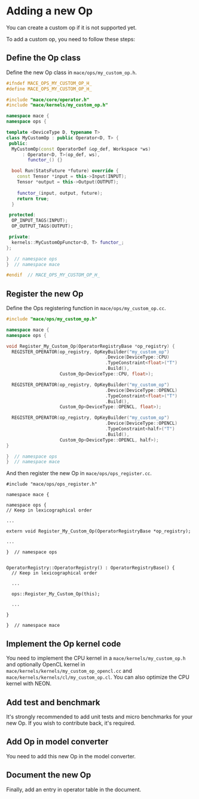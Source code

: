 Adding a new Op
===============

You can create a custom op if it is not supported yet.

To add a custom op, you need to follow these steps:

Define the Op class
--------------------
Define the new Op class in `mace/ops/my_custom_op.h`.

```c++
#ifndef MACE_OPS_MY_CUSTOM_OP_H_
#define MACE_OPS_MY_CUSTOM_OP_H_

#include "mace/core/operator.h"
#include "mace/kernels/my_custom_op.h"

namespace mace {
namespace ops {

template <DeviceType D, typename T>
class MyCustomOp : public Operator<D, T> {
 public:
  MyCustomOp(const OperatorDef &op_def, Workspace *ws)
      : Operator<D, T>(op_def, ws),
        functor_() {}

  bool Run(StatsFuture *future) override {
    const Tensor *input = this->Input(INPUT);
    Tensor *output = this->Output(OUTPUT);
   
    functor_(input, output, future);
    return true;
  }

 protected:
  OP_INPUT_TAGS(INPUT);
  OP_OUTPUT_TAGS(OUTPUT);

 private:
  kernels::MyCustomOpFunctor<D, T> functor_;
};

}  // namespace ops
}  // namespace mace

#endif  // MACE_OPS_MY_CUSTOM_OP_H_

```

Register the new Op
--------------------
Define the Ops registering function in `mace/ops/my_custom_op.cc`.
```c++
#include "mace/ops/my_custom_op.h"

namespace mace {
namespace ops {

void Register_My_Custom_Op(OperatorRegistryBase *op_registry) {
  REGISTER_OPERATOR(op_registry, OpKeyBuilder("my_custom_op")
                                     .Device(DeviceType::CPU)
                                     .TypeConstraint<float>("T")
                                     .Build(),
                    Custom_Op<DeviceType::CPU, float>);

  REGISTER_OPERATOR(op_registry, OpKeyBuilder("my_custom_op")
                                     .Device(DeviceType::OPENCL)
                                     .TypeConstraint<float>("T")
                                     .Build(),
                    Custom_Op<DeviceType::OPENCL, float>);

  REGISTER_OPERATOR(op_registry, OpKeyBuilder("my_custom_op")
                                     .Device(DeviceType::OPENCL)
                                     .TypeConstraint<half>("T")
                                     .Build(),
                    Custom_Op<DeviceType::OPENCL, half>);
}

}  // namespace ops
}  // namespace mace

```
And then register the new Op in `mace/ops/ops_register.cc`.
```
#include "mace/ops/ops_register.h"

namespace mace {

namespace ops {
// Keep in lexicographical order

...

extern void Register_My_Custom_Op(OperatorRegistryBase *op_registry);

...

}  // namespace ops


OperatorRegistry::OperatorRegistry() : OperatorRegistryBase() {
  // Keep in lexicographical order

  ...

  ops::Register_My_Custom_Op(this);

  ...

}

}  // namespace mace
```

Implement the Op kernel code
----------------------------
You need to implement the CPU kernel in a `mace/kernels/my_custom_op.h` and
optionally OpenCL kernel in `mace/kernels/kernels/my_custom_op_opencl.cc` and
`mace/kernels/kernels/cl/my_custom_op.cl`. You can also optimize the CPU
kernel with NEON.

Add test and benchmark
----------------------
It's strongly recommended to add unit tests and micro benchmarks for your
new Op. If you wish to contribute back, it's required.

Add Op in model converter
-------------------------
You need to add this new Op in the model converter.

Document the new Op
---------------------
Finally, add an entry in operator table in the document.
